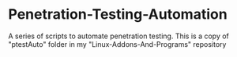 # Penetration-Testing-Automation
A series of scripts to automate penetration testing. This is a copy of "ptestAuto" folder in my "Linux-Addons-And-Programs" repository
